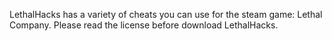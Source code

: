 LethalHacks has a variety of cheats you can use for the steam game: Lethal Company. Please read the license before download LethalHacks.
